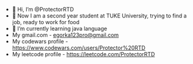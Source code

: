 - 👋 Hi, I’m @ProtectorRTD
- 👀 Now I am a second year student at TUKE University, trying to find a job, ready to work for food
- 🌱 I’m currently learning java language
- My gmail.com - egorka123pro@gmail.com
- My codewars profile - https://www.codewars.com/users/Protector%20RTD
- My leetcode profile - https://leetcode.com/ProtectorRTD

<!---
ProtectorRTD/ProtectorRTD is a ✨ special ✨ repository because its `README.md` (this file) appears on your GitHub profile.
You can click the Preview link to take a look at your changes.
--->
